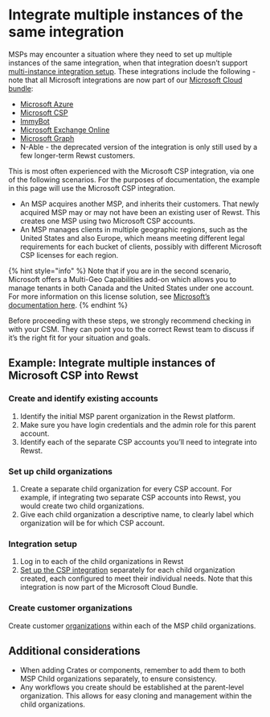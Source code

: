 # Integrate multiple instances of the same integration

MSPs may encounter a situation where they need to set up multiple instances of the same integration, when that integration doesn’t support [multi-instance integration setup](https://docs.rewst.help/documentation/integrations/multi-instance-integration/multi-instance-integration-setup). These integrations include the following - note that all Microsoft integrations are now part of our [Microsoft Cloud bundle](../individual-integration-documentation/cloud/microsoft-cloud-integration-bundle/):

* [Microsoft Azure ](../individual-integration-documentation/cloud/microsoft-cloud-integration-bundle/microsoft-azure/)
* [Microsoft CSP ](../individual-integration-documentation/cloud/microsoft-cloud-integration-bundle/microsoft-csp/)
* [ImmyBot ](../individual-integration-documentation/rmm/immybot-integration-setup.md)
* [Microsoft Exchange Online](../individual-integration-documentation/cloud/microsoft-cloud-integration-bundle/microsoft-exchange-online/)&#x20;
* [Microsoft Graph ](../individual-integration-documentation/cloud/microsoft-cloud-integration-bundle/microsoft-graph/)
* N-Able - the deprecated version of the integration is only still used by a few longer-term Rewst customers.

This is most often experienced with the Microsoft CSP integration, via one of the following scenarios. For the purposes of documentation, the example in this page will use the Microsoft CSP integration.

* An MSP acquires another MSP, and inherits their customers. That newly acquired MSP may or may not have been an existing user of Rewst. This creates one MSP using two Microsoft CSP accounts.
* An MSP manages clients in multiple geographic regions, such as the United States and also Europe, which means meeting different legal requirements for each bucket of clients, possibly with different Microsoft CSP licenses for each region.

{% hint style="info" %}
Note that if you are in the second scenario, Microsoft offers a Multi-Geo Capabilities add-on which allows you to manage tenants in both Canada and the United States under one account. For more information on this license solution, see [Microsoft’s documentation here](https://learn.microsoft.com/en-us/microsoft-365/enterprise/microsoft-365-multi-geo?view=o365-worldwide).
{% endhint %}

Before proceeding with these steps, we strongly recommend checking in with your CSM. They can point you to the correct Rewst team to discuss if it’s the right fit for your situation and goals.

## Example: Integrate multiple instances of Microsoft CSP into Rewst

### **Create and identify existing accounts**

1. Identify the initial MSP parent organization in the Rewst platform.
2. Make sure you have login credentials and the admin role for this parent account.
3. Identify each of the separate CSP accounts you’ll need to integrate into Rewst.

### **Set up child organizations**

1. Create a separate child organization for every CSP account. For example, if integrating two separate CSP accounts into Rewst, you would create two child organizations.
2. Give each child organization a descriptive name, to clearly label which organization will be for which CSP account.

### **Integration setup**

1. Log in to each of the child organizations in Rewst
2. [Set up the CSP integration](https://docs.rewst.help/documentation/integrations/individual-integration-documentation/cloud/microsoft-cloud-integration-bundle/microsoft-csp/microsoft-csp-integration-setup) separately for each child organization created, each configured to meet their individual needs. Note that this integration is now part of the Microsoft Cloud Bundle.

### **Create customer organizations**

Create customer [organizations](../../../settings/organizations.md) within each of the MSP child organizations.

## **Additional considerations**

* When adding Crates or components, remember to add them to both MSP Child organizations separately, to ensure consistency.
* Any workflows you create should be established at the parent-level organization. This allows for easy cloning and management within the child organizations.

